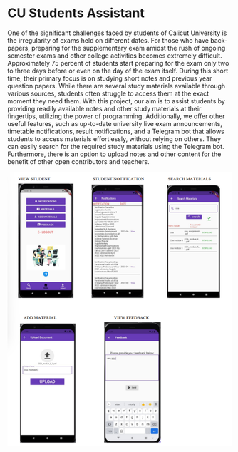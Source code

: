 # CU Students Assistant

One of the significant challenges faced by students of Calicut University is the irregularity of exams held on different dates. For those who have back-papers, preparing for the supplementary exam amidst the rush of ongoing semester exams and other college activities becomes extremely difficult. Approximately 75 percent of students start preparing for the exam only two to three days before or even on the day of the exam itself. During this short time, their primary focus is on studying short notes and previous year question papers. While there are several study materials available through various sources, students often struggle to access them at the exact moment they need them.
With this project, our aim is to assist students by providing readily available notes and other study materials at their fingertips, utilizing the power of programming. Additionally, we offer other useful features, such as up-to-date university live exam announcements, timetable notifications, result notifications, and a Telegram bot that allows students to access materials effortlessly, without relying on others. They can easily search for the required study materials using the Telegram bot. Furthermore, there is an option to upload notes and other content for the benefit of other open contributors and teachers.


![](https://github.com/vishnuprasad0/cu_students_helper-flutter/blob/main/image.png)

